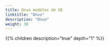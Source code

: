```yaml
---
title: Onvo modèles de VE
linktitle: "Onvo"
description: "Onvo"
weight: 30
---
```

<!-- markdownlint-disable MD033 -->
<!-- markdownlint-disable MD010 -->
{{% children description="true" depth="1" %}}
